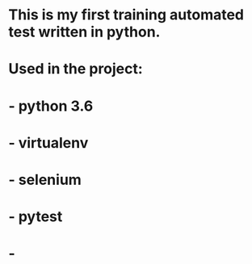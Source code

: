 # This is my first training automated test written in python.
# Used in the project:
# - python 3.6
# - virtualenv
# - selenium
# - pytest
# - 